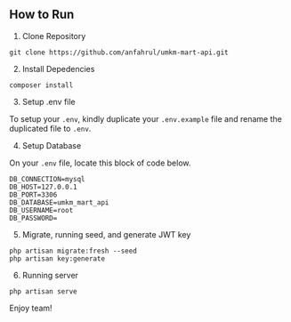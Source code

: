 ## How to Run

1. Clone Repository

```
git clone https://github.com/anfahrul/umkm-mart-api.git
```

2. Install Depedencies

```
composer install
```

3. Setup .env file

To setup your `.env`, kindly duplicate your `.env.example` file and rename the duplicated file to `.env`.

4. Setup Database

On your `.env` file, locate this block of code below.

```
DB_CONNECTION=mysql
DB_HOST=127.0.0.1
DB_PORT=3306
DB_DATABASE=umkm_mart_api
DB_USERNAME=root
DB_PASSWORD=
```

5. Migrate, running seed, and generate JWT key

```
php artisan migrate:fresh --seed
php artisan key:generate
```

6. Running server

```
php artisan serve
```

Enjoy team!
